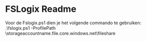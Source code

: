 # FSLogix Readme

Voor de Fslogix.ps1 dien je het volgende commando te gebruiken: .\fslogix.ps1 -ProfilePath \\storageaccountname.file.core.windows.net\fileshare
